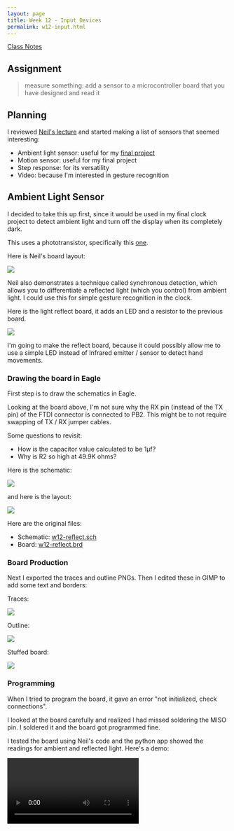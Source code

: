 ```yaml
---
layout: page
title: Week 12 - Input Devices 
permalink: w12-input.html
---
```


[Class Notes](http://academy.cba.mit.edu/classes/input_devices/index.html)

## Assignment

> measure something: add a sensor to a microcontroller board that you have designed and read it

## Planning

I reviewed [Neil's lecture](https://vimeo.com/162721990) and started making a list of sensors that seemed interesting:
 
* Ambient light sensor: useful for my [final project](w1-principles.html)
* Motion sensor: useful for my final project
* Step response: for its versatility
* Video: because I'm interested in gesture recognition

## Ambient Light Sensor

I decided to take this up first, since it would be used in my final clock project to detect ambient light and turn off
the display when its completely dark.

This uses a phototransistor, specifically this [one](http://www.digikey.com/product-detail/en/tt-electronics-optek-technology/OP580DA/365-1481-1-ND/1853400). 

Here is Neil's board layout:

<img src="images/w12-neil-light-board.png"/>

Neil also demonstrates a technique called synchronous detection, which allows you to differentiate a reflected light (which 
  you control) from ambient light. I could use this for simple gesture recognition in the clock. 
   
Here is the light reflect board, it adds an LED and a resistor to the previous board. 

<img src="images/w12-neil-light-reflect-board.png"/>

I'm going to make the reflect board, because it could possibly allow me to use a simple LED instead of Infrared emitter / sensor to detect
    hand movements.

### Drawing the board in Eagle

First step is to draw the schematics in Eagle.

Looking at the board above, I'm not sure why the RX pin (instead of the TX pin) of the FTDI connector is connected to PB2. 
This might be to not require swapping of TX / RX jumper cables.

Some questions to revisit:

* How is the capacitor value calculated to be 1µf?
* Why is R2 so high at 49.9K ohms? 

Here is the schematic:

<img src="images/w12-reflect-schematic.jpg"/>

and here is the layout:

<img src="images/w12-reflect-layout.jpg"/>

Here are the original files:

* Schematic: [w12-reflect.sch](files/w12-reflect.sch)
* Board: [w12-reflect.brd](files/w12-reflect.brd)
 
### Board Production

Next I exported the traces and outline PNGs. Then I edited these in GIMP to add some text and borders:

Traces:

<img src="files/w12-reflect-traces.png"/>

Outline:

<img src="files/w12-reflect-outline.png"/>

Stuffed board:

<img src="images/w12-reflect-stuffed.jpg"/>

### Programming

When I tried to program the board, it gave an error "not initialized, check connections". 

I looked at the board carefully and realized I had missed soldering the MISO pin. I soldered it and the board got programmed 
 fine.
 
I tested the board using Neil's code and the python app showed the readings for ambient and reflected light. Here's a demo:
 
<video controls>
  <source src="images/w12-reflect-demo.mp4" type="video/mp4">
  Your browser does not support the video tag.
</video>

